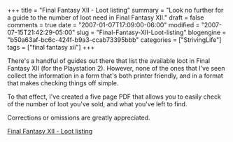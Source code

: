 +++
title = "Final Fantasy XII - Loot listing"
summary = "Look no further for a guide to the number of loot need in Final Fantasy XII."
draft = false
comments = true
date = "2007-01-07T17:09:00-06:00"
modified = "2007-07-15T21:42:29-05:00"
slug = "Final-Fantasy-XII-Loot-listing"
blogengine = "b50a63af-bc6c-424f-b9a3-ccab73395bbb"
categories = ["StrivingLife"]
tags = ["final fantasy xii"]
+++

<p>
There&#39;s a handful of guides out there that list the available loot in Final Fantasy XII (for the Playstation 2).  However, none of the ones that I&#39;ve seen collect the information in a form that&#39;s both printer friendly, and in a format that makes checking things off simple.
</p>
<p>
To that effect, I&#39;ve created a five page PDF that allows you to easily check of the number of loot you&#39;ve sold, and what you&#39;ve left to find.
</p>
<p>
Corrections or omissions are greatly appreciated.
</p>
<p>
<a rel="attachment" href="/files/2007/01/finalfantasyxii_loot.pdf" title="Final Fantasy XII - Loot listing">Final Fantasy XII - Loot listing</a>
</p>

